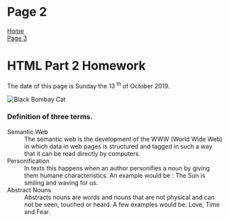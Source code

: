 <h1> Page 2 </h1>
<p> 
  <a href="index.html">Home</a> <br> 
  <a href="page3.html">Page 3</a>
</p>
<h1> HTML Part 2 Homework </h1>
<p> The date of this page is Sunday the 13 <sup> th </sup> of October 2019. </p>

<img src="https://upload.wikimedia.org/wikipedia/commons/2/23/Close_up_of_a_black_domestic_cat.jpg?download" alt= "Black Bombay Cat" >

<h3> Definition of three terms. </h3>
<dl> <dt> Semantic Web <dd> The semantic web is the development of the WWW (World Wide Web) in which data in web pages is structured and tagged in such a way that it can be read directly by computers. </dd> </dt>
<dt> Personification <dd> In texts this happens when an author personifies a noun by giving them humane characteristics. An example would be : The Sun is smiling and waving for us. </dd> </dt>
<dt> Abstract Nouns <dd> Abstracts nouns are words and nouns that are not physical and can not be seen, touched or heard. A few examples would be: Love, Time and Fear. </dd> </dt> </dl>

